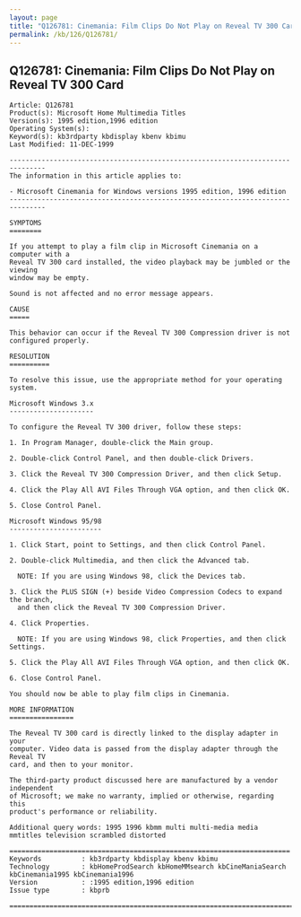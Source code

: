 ```yaml
---
layout: page
title: "Q126781: Cinemania: Film Clips Do Not Play on Reveal TV 300 Card"
permalink: /kb/126/Q126781/
---
```


## Q126781: Cinemania: Film Clips Do Not Play on Reveal TV 300 Card

	Article: Q126781
	Product(s): Microsoft Home Multimedia Titles
	Version(s): 1995 edition,1996 edition
	Operating System(s): 
	Keyword(s): kb3rdparty kbdisplay kbenv kbimu
	Last Modified: 11-DEC-1999
	
	-------------------------------------------------------------------------------
	The information in this article applies to:
	
	- Microsoft Cinemania for Windows versions 1995 edition, 1996 edition 
	-------------------------------------------------------------------------------
	
	SYMPTOMS
	========
	
	If you attempt to play a film clip in Microsoft Cinemania on a computer with a
	Reveal TV 300 card installed, the video playback may be jumbled or the viewing
	window may be empty.
	
	Sound is not affected and no error message appears.
	
	CAUSE
	=====
	
	This behavior can occur if the Reveal TV 300 Compression driver is not
	configured properly.
	
	RESOLUTION
	==========
	
	To resolve this issue, use the appropriate method for your operating system.
	
	Microsoft Windows 3.x
	---------------------
	
	To configure the Reveal TV 300 driver, follow these steps:
	
	1. In Program Manager, double-click the Main group.
	
	2. Double-click Control Panel, and then double-click Drivers.
	
	3. Click the Reveal TV 300 Compression Driver, and then click Setup.
	
	4. Click the Play All AVI Files Through VGA option, and then click OK.
	
	5. Close Control Panel.
	
	Microsoft Windows 95/98
	-----------------------
	
	1. Click Start, point to Settings, and then click Control Panel.
	
	2. Double-click Multimedia, and then click the Advanced tab.
	
	  NOTE: If you are using Windows 98, click the Devices tab.
	
	3. Click the PLUS SIGN (+) beside Video Compression Codecs to expand the branch,
	  and then click the Reveal TV 300 Compression Driver.
	
	4. Click Properties.
	
	  NOTE: If you are using Windows 98, click Properties, and then click Settings.
	
	5. Click the Play All AVI Files Through VGA option, and then click OK.
	
	6. Close Control Panel.
	
	You should now be able to play film clips in Cinemania.
	
	MORE INFORMATION
	================
	
	The Reveal TV 300 card is directly linked to the display adapter in your
	computer. Video data is passed from the display adapter through the Reveal TV
	card, and then to your monitor.
	
	The third-party product discussed here are manufactured by a vendor independent
	of Microsoft; we make no warranty, implied or otherwise, regarding this
	product's performance or reliability.
	
	Additional query words: 1995 1996 kbmm multi multi-media media mmtitles television scrambled distorted
	
	======================================================================
	Keywords          : kb3rdparty kbdisplay kbenv kbimu 
	Technology        : kbHomeProdSearch kbHomeMMsearch kbCineManiaSearch kbCinemania1995 kbCinemania1996
	Version           : :1995 edition,1996 edition
	Issue type        : kbprb
	
	=============================================================================
	
